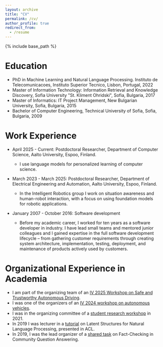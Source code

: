 ```yaml
---
layout: archive
title: "CV"
permalink: /cv/
author_profile: true
redirect_from:
  - /resume
---
```


{% include base_path %}

Education
======
* PhD in Machine Learning and Natural Language Processing. Instituto de
Telecomunicacoes, Instituto Superior Tecnico, Lisbon, Portugal, 2022
* Master of Information Technology: Information Retrieval and Knowledge Discovery,
Sofia University "St. Kliment Ohridski", Sofia, Bulgaria, 2017
* Master of Informatics: IT Project Management, New Bulgarian University, Sofia,
Bulgaria, 2015
* Bachelor of Computer Engineering, Technical University of Sofia, Sofia, Bulgaria, 2009

Work Experience
======
* April 2025 - Current: Postdoctoral Researcher, Department of Computer Science, Aalto University, Espoo, Finland.
  * I use language models for personalized learning of computer science.

* March 2023 - March 2025: Postdoctoral Researcher, Department of Electrical Engineering and Automation, Aalto University, Espoo, Finland.
  * In the Intelligent Robotics group I work on situation awareness and human-robot
interaction, with a focus on using foundation models for robotic applications.

* January 2007 - October 2016: Software development
  * Before my academic career, I worked for ten years as a software developer in industry. I have lead
small teams and mentored junior colleagues and I gained expertise in the full software development
lifecycle – from gathering customer requirements through creating system architecture,
implementation, testing, deployment, and maintenance of products actively used by customers.
  

Organizational Experience in Academia
======
* I am part of the organizing team of an [IV 2025 Workshop on Safe and Trustworthy Autonomous Driving](https://trust-ad.github.io/).
* I was one of the organizers of an [IV 2024 workshop on autonomous vehicles](https://safeav.github.io/).
* I was in the organizing committee of a [student research workshop](https://aclanthology.org/2021.ranlp-srw.0/) in 2021.
* In 2019 I was lecturer in a [tutorial](https://aclanthology.org/P19-4001/) on Latent Structures for Natural Language Processing, presented in ACL.
* In 2019, I was the lead organizer of a [shared task](https://aclanthology.org/S19-2149/) on Fact-Checking in Community Question Answering.

